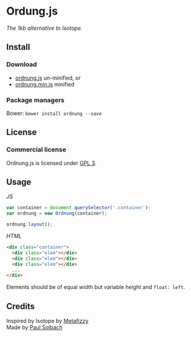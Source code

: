 # Ordung.js
_The 1kb alternative to Isotope._

## Install

### Download

+ [ordnung.js](https://github.com/psolbach/Ordung.js/ordnung.js) un-minified, or
+ [ordnung.min.js](https://github.com/psolbach/Ordung.js/ordnung.min.js) minified

### Package managers

Bower: `bower install ordnung --save`

## License

### Commercial license

Ordnung.js is licensed under [GPL 3](http://www.gnu.org/licenses/gpl-3.0.de.html).

## Usage

_JS_

``` js
var container = document.querySelector('.container');
var ordnung = new Ordnung(container);

ordnung.layout();
```

_HTML_
``` html
<div class="container">
  <div class="elem"></div>
  <div class="elem"></div>
  <div class="elem"></div>
  ...
</div>
```

Elements should be of equal width but variable height and ``float: left``.

## Credits
Inspired by Isotope by [Metafizzy](http://metafizzy.co)    
Made by [Paul Solbach](http://twitter.com/___paul)